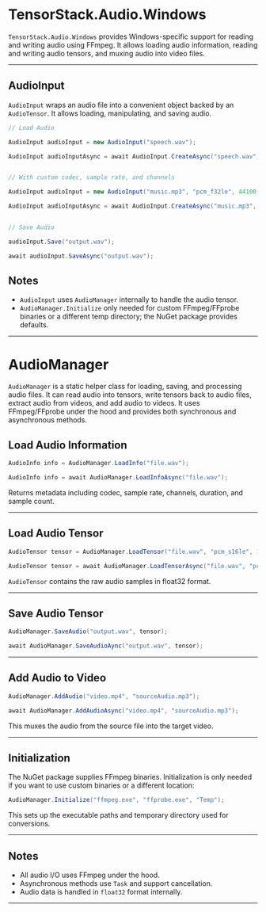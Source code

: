 # TensorStack.Audio.Windows
`TensorStack.Audio.Windows` provides Windows-specific support for reading and writing audio using FFmpeg. It allows loading audio information, reading and writing audio tensors, and muxing audio into video files.

---

## AudioInput
`AudioInput` wraps an audio file into a convenient object backed by an `AudioTensor`. It allows loading, manipulating, and saving audio.

```csharp
// Load Audio

AudioInput audioInput = new AudioInput("speech.wav");

AudioInput audioInputAsync = await AudioInput.CreateAsync("speech.wav");


// With custom codec, sample rate, and channels

AudioInput audioInput = new AudioInput("music.mp3", "pcm_f32le", 44100, 2);

AudioInput audioInputAsync = await AudioInput.CreateAsync("music.mp3", "pcm_f32le", 44100, 2);


// Save Audio

audioInput.Save("output.wav");

await audioInput.SaveAsync("output.wav");
```



## Notes

* `AudioInput` uses `AudioManager` internally to handle the audio tensor.
* `AudioManager.Initialize` only needed for custom FFmpeg/FFprobe binaries or a different temp directory; the NuGet package provides defaults.

---

# AudioManager
`AudioManager` is a static helper class for loading, saving, and processing audio files. It can read audio into tensors, write tensors back to audio files, extract audio from videos, and add audio to videos. It uses FFmpeg/FFprobe under the hood and provides both synchronous and asynchronous methods.

## Load Audio Information
```csharp
AudioInfo info = AudioManager.LoadInfo("file.wav");

AudioInfo info = await AudioManager.LoadInfoAsync("file.wav");
```

Returns metadata including codec, sample rate, channels, duration, and sample count.

---

## Load Audio Tensor
```csharp
AudioTensor tensor = AudioManager.LoadTensor("file.wav", "pcm_s16le", 16000, 1);

AudioTensor tensor = await AudioManager.LoadTensorAsync("file.wav", "pcm_s16le", 16000, 1);
```

`AudioTensor` contains the raw audio samples in float32 format.

---

## Save Audio Tensor
```csharp
AudioManager.SaveAudio("output.wav", tensor);

await AudioManager.SaveAudioAync("output.wav", tensor);
```

---

## Add Audio to Video
```csharp
AudioManager.AddAudio("video.mp4", "sourceAudio.mp3");

await AudioManager.AddAudioAsync("video.mp4", "sourceAudio.mp3");
```

This muxes the audio from the source file into the target video.

---
## Initialization

The NuGet package supplies FFmpeg binaries. Initialization is only needed if you want to use custom binaries or a different location:

```csharp
AudioManager.Initialize("ffmpeg.exe", "ffprobe.exe", "Temp");
```

This sets up the executable paths and temporary directory used for conversions.

---
## Notes

* All audio I/O uses FFmpeg under the hood.
* Asynchronous methods use `Task` and support cancellation.
* Audio data is handled in `float32` format internally.

---
